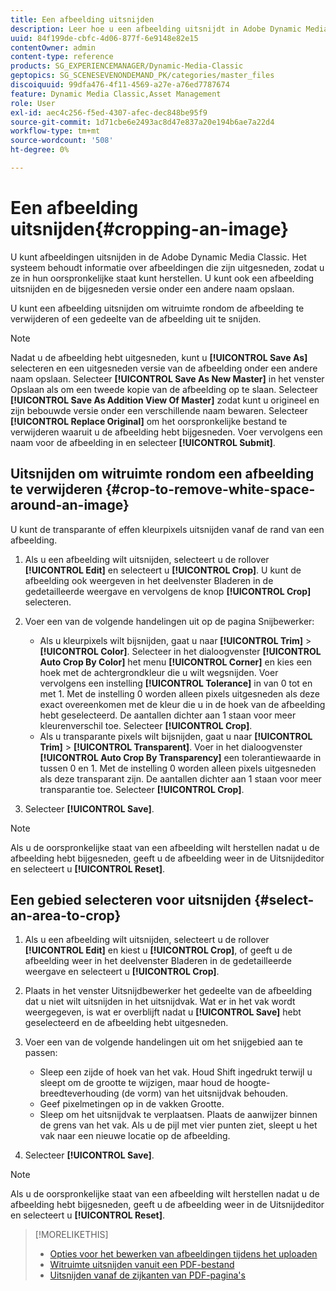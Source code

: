 ```yaml
---
title: Een afbeelding uitsnijden
description: Leer hoe u een afbeelding uitsnijdt in Adobe Dynamic Media Classic.
uuid: 84f199de-cbfc-4d06-877f-6e9148e82e15
contentOwner: admin
content-type: reference
products: SG_EXPERIENCEMANAGER/Dynamic-Media-Classic
geptopics: SG_SCENESEVENONDEMAND_PK/categories/master_files
discoiquuid: 99dfa476-4f11-4569-a27e-a76ed7787674
feature: Dynamic Media Classic,Asset Management
role: User
exl-id: aec4c256-f5ed-4307-afec-dec848be95f9
source-git-commit: 1d71cbe6e2493ac8d47e837a20e194b6ae7a22d4
workflow-type: tm+mt
source-wordcount: '508'
ht-degree: 0%

---
```


# Een afbeelding uitsnijden{#cropping-an-image}

U kunt afbeeldingen uitsnijden in de Adobe Dynamic Media Classic. Het systeem behoudt informatie over afbeeldingen die zijn uitgesneden, zodat u ze in hun oorspronkelijke staat kunt herstellen. U kunt ook een afbeelding uitsnijden en de bijgesneden versie onder een andere naam opslaan.

U kunt een afbeelding uitsnijden om witruimte rondom de afbeelding te verwijderen of een gedeelte van de afbeelding uit te snijden.

>[!NOTE]
>
>Nadat u de afbeelding hebt uitgesneden, kunt u **[!UICONTROL Save As]** selecteren en een uitgesneden versie van de afbeelding onder een andere naam opslaan. Selecteer **[!UICONTROL Save As New Master]** in het venster Opslaan als om een tweede kopie van de afbeelding op te slaan. Selecteer **[!UICONTROL Save As Addition View Of Master]** zodat kunt u origineel en zijn bebouwde versie onder een verschillende naam bewaren. Selecteer **[!UICONTROL Replace Original]** om het oorspronkelijke bestand te verwijderen waaruit u de afbeelding hebt bijgesneden. Voer vervolgens een naam voor de afbeelding in en selecteer **[!UICONTROL Submit]**.

## Uitsnijden om witruimte rondom een afbeelding te verwijderen {#crop-to-remove-white-space-around-an-image}

U kunt de transparante of effen kleurpixels uitsnijden vanaf de rand van een afbeelding.

1. Als u een afbeelding wilt uitsnijden, selecteert u de rollover **[!UICONTROL Edit]** en selecteert u **[!UICONTROL Crop]**. U kunt de afbeelding ook weergeven in het deelvenster Bladeren in de gedetailleerde weergave en vervolgens de knop **[!UICONTROL Crop]** selecteren.
1. Voer een van de volgende handelingen uit op de pagina Snijbewerker:

   * Als u kleurpixels wilt bijsnijden, gaat u naar **[!UICONTROL Trim]** > **[!UICONTROL Color]**. Selecteer in het dialoogvenster **[!UICONTROL Auto Crop By Color]** het menu **[!UICONTROL Corner]** en kies een hoek met de achtergrondkleur die u wilt wegsnijden. Voer vervolgens een instelling **[!UICONTROL Tolerance]** in van 0 tot en met 1. Met de instelling 0 worden alleen pixels uitgesneden als deze exact overeenkomen met de kleur die u in de hoek van de afbeelding hebt geselecteerd. De aantallen dichter aan 1 staan voor meer kleurenverschil toe. Selecteer **[!UICONTROL Crop]**.
   * Als u transparante pixels wilt bijsnijden, gaat u naar **[!UICONTROL Trim]** > **[!UICONTROL Transparent]**. Voer in het dialoogvenster **[!UICONTROL Auto Crop By Transparency]** een tolerantiewaarde in tussen 0 en 1. Met de instelling 0 worden alleen pixels uitgesneden als deze transparant zijn. De aantallen dichter aan 1 staan voor meer transparantie toe. Selecteer **[!UICONTROL Crop]**.

1. Selecteer **[!UICONTROL Save]**.

>[!NOTE]
>
>Als u de oorspronkelijke staat van een afbeelding wilt herstellen nadat u de afbeelding hebt bijgesneden, geeft u de afbeelding weer in de Uitsnijdeditor en selecteert u **[!UICONTROL Reset]**.

## Een gebied selecteren voor uitsnijden {#select-an-area-to-crop}

1. Als u een afbeelding wilt uitsnijden, selecteert u de rollover **[!UICONTROL Edit]** en kiest u **[!UICONTROL Crop]**, of geeft u de afbeelding weer in het deelvenster Bladeren in de gedetailleerde weergave en selecteert u **[!UICONTROL Crop]**.

1. Plaats in het venster Uitsnijdbewerker het gedeelte van de afbeelding dat u niet wilt uitsnijden in het uitsnijdvak. Wat er in het vak wordt weergegeven, is wat er overblijft nadat u **[!UICONTROL Save]** hebt geselecteerd en de afbeelding hebt uitgesneden.
1. Voer een van de volgende handelingen uit om het snijgebied aan te passen:

   * Sleep een zijde of hoek van het vak. Houd Shift ingedrukt terwijl u sleept om de grootte te wijzigen, maar houd de hoogte-breedteverhouding (de vorm) van het uitsnijdvak behouden.
   * Geef pixelmetingen op in de vakken Grootte.
   * Sleep om het uitsnijdvak te verplaatsen. Plaats de aanwijzer binnen de grens van het vak. Als u de pijl met vier punten ziet, sleept u het vak naar een nieuwe locatie op de afbeelding.

1. Selecteer **[!UICONTROL Save]**.

>[!NOTE]
>
>Als u de oorspronkelijke staat van een afbeelding wilt herstellen nadat u de afbeelding hebt bijgesneden, geeft u de afbeelding weer in de Uitsnijdeditor en selecteert u **[!UICONTROL Reset]**.

>[!MORELIKETHIS]
>
>* [Opties voor het bewerken van afbeeldingen tijdens het uploaden](image-editing-options-upload.md#image-editing-options-at-upload)
>* [Witruimte uitsnijden vanuit een PDF-bestand](pdfs.md#cropping_white_space_from_a_pdf_file)
>* [Uitsnijden vanaf de zijkanten van PDF-pagina&#39;s](pdfs.md#cropping_from_the_sides_of_pdf_pages)

